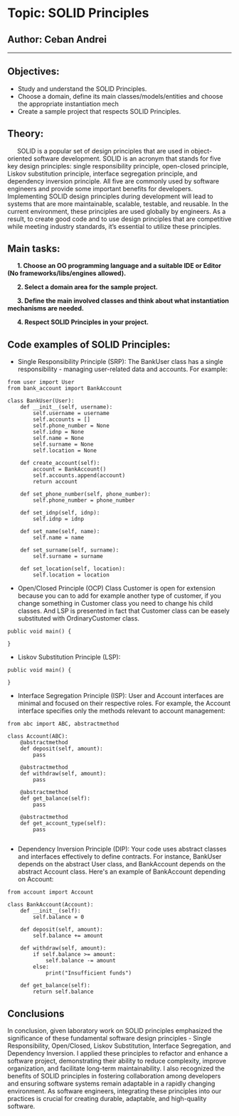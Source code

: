 # Topic: SOLID Principles


## Author: Ceban Andrei

----

## Objectives:

* Study and understand the SOLID Principles.
* Choose a domain, define its main classes/models/entities and choose the appropriate instantiation mech
* Create a sample project that respects SOLID Principles.


## Theory:

&ensp; &ensp; SOLID is a popular set of design principles that are used in object-oriented software development. SOLID is an acronym that stands for five key design principles: single responsibility principle, open-closed principle, Liskov substitution principle, interface segregation principle, and dependency inversion principle. All five are commonly used by software engineers and provide some important benefits for developers. Implementing SOLID design principles during development will lead to systems that are more maintainable, scalable, testable, and reusable. In the current environment, these principles are used globally by engineers. As a result, to create good code and to use design principles that are competitive while meeting industry standards, it’s essential to utilize these principles.



## Main tasks:
&ensp; &ensp; __1. Choose an OO programming language and a suitable IDE or Editor (No frameworks/libs/engines allowed).__

&ensp; &ensp; __2. Select a domain area for the sample project.__

&ensp; &ensp; __3. Define the main involved classes and think about what instantiation mechanisms are needed.__

&ensp; &ensp; __4. Respect SOLID Principles in your project.__

## Code examples of SOLID Principles:

* Single Responsibility Principle (SRP):
The BankUser class has a single responsibility - managing user-related data and accounts. For example:


```
from user import User 
from bank_account import BankAccount 

class BankUser(User):
    def __init__(self, username):
        self.username = username
        self.accounts = []
        self.phone_number = None
        self.idnp = None
        self.name = None
        self.surname = None
        self.location = None

    def create_account(self):
        account = BankAccount()
        self.accounts.append(account)
        return account

    def set_phone_number(self, phone_number):
        self.phone_number = phone_number

    def set_idnp(self, idnp):
        self.idnp = idnp

    def set_name(self, name):
        self.name = name

    def set_surname(self, surname):
        self.surname = surname

    def set_location(self, location):
        self.location = location
```


* Open/Closed Principle (OCP) 
Class Customer is open for extension because you can to add for example another type of customer, if you change something in Customer class you need to change his child classes. And LSP is presented in fact that Customer class can be easely substituted with OrdinaryCustomer class.
```
public void main() {

}
```

* Liskov Substitution Principle (LSP):
```
public void main() {

}
```

* Interface Segregation Principle (ISP):
User and Account interfaces are minimal and focused on their respective roles. For example, the Account interface specifies only the methods relevant to account management:
```
from abc import ABC, abstractmethod

class Account(ABC):
    @abstractmethod
    def deposit(self, amount):
        pass

    @abstractmethod
    def withdraw(self, amount):
        pass

    @abstractmethod
    def get_balance(self):
        pass

    @abstractmethod
    def get_account_type(self):
        pass


```


* Dependency Inversion Principle (DIP):
Your code uses abstract classes and interfaces effectively to define contracts. For instance, BankUser depends on the abstract User class, and BankAccount depends on the abstract Account class. Here's an example of BankAccount depending on Account:

```
from account import Account 

class BankAccount(Account):
    def __init__(self):
        self.balance = 0

    def deposit(self, amount):
        self.balance += amount

    def withdraw(self, amount):
        if self.balance >= amount:
            self.balance -= amount
        else:
            print("Insufficient funds")

    def get_balance(self):
        return self.balance

```

## Conclusions


In conclusion, given laboratory work on SOLID principles emphasized the significance of these fundamental software design principles - Single Responsibility, Open/Closed, Liskov Substitution, Interface Segregation, and Dependency Inversion. I applied these principles to refactor and enhance a software project, demonstrating their ability to reduce complexity, improve organization, and facilitate long-term maintainability. I also recognized the benefits of SOLID principles in fostering collaboration among developers and ensuring software systems remain adaptable in a rapidly changing environment. As software engineers, integrating these principles into our practices is crucial for creating durable, adaptable, and high-quality software.
